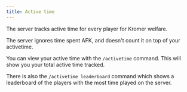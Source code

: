 ```yaml
---
title: Active time
---
```


The server tracks active time for every player for Kromer welfare.

The server ignores time spent AFK, and doesn't count it on top of your activetime.

You can view your active time with the `/activetime` command. This will show you your total active time tracked.

There is also the `/activetime leaderboard` command which shows a leaderboard of the players with the most time played on the server. 
